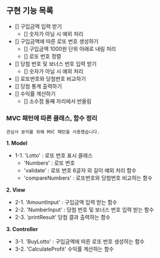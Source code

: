 ## 구현 기능 목록

- [] 구입금액 입력 받기
  - [] 숫자가 아닐 시 예외 처리
- [] 구입금액에 따른 로또 번호 생성하기
  - [] 구입금액 1000원 단위 아래로 내림 처리
  - [] 로또 번호 정렬
- [] 당첨 번호 및 보너스 번호 입력 받기
  - [] 숫자가 아닐 시 예외 처리
- [] 로또번호와 당첨번호 비교하기
- [] 당첨 통계 출력하기
- [] 수익률 계산하기
  - [] 소수점 둘째 자리에서 반올림

### MVC 패턴에 따른 클래스, 함수 정리

```
관심사 분리를 위해 MVC 패턴을 사용했습니다.
```

**1. Model**

- 1-1. 'Lotto' : 로또 번호 표시 클래스
  - 'Numbers' : 로또 번호
  - 'validate' : 로또 번호 6글자 외 길이 예외 처리 함수
  - 'compareNumbers' : 로또번호와 당첨번호 비교하는 함수

**2. View**

- 2-1. 'AmountInput' : 구입금액 입력 받는 함수
- 2-2. 'NumberInput' : 당첨 번호 및 보너스 번호 입력 받는 함수
- 2-3. 'printResult' 당첨 결과 출력하는 함수

**3. Controller**

- 3-1. 'BuyLotto' : 구입금액에 따른 로또 번호 생성하는 함수
- 3-2. 'CalculateProfit' 수익률 계산하는 함수
